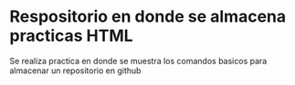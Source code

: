 # Respositorio en donde se almacena practicas HTML


Se realiza practica en donde se muestra los comandos basicos para almacenar un repositorio en github